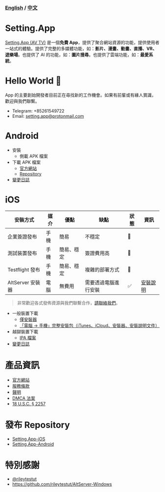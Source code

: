 ### [English](https://github.com/iwantavnow/Setting.App/blob/master/README.md) / [中文](https://github.com/iwantavnow/Setting.App/blob/master/README_zh.md)

# Setting.App
[Setting.App (AV TV)](https://setting.app/tw.php) 是一個**免費 App**，提供了聚合網站資源的功能，提供使用者一站式的體驗。提供了完整的多媒體功能，如：**影片、漫畫、動畫、直播、VR、遊樂場**。也提供了 AI 的功能，如：**圖片搜尋**。也提供了雲端功能，如：**最愛系統**。

# Hello World 👋
App 的主要創始開發者目前正在尋找新的工作機會。如果有前輩或有緣人賞識，歡迎與我們聯繫。
* Telegram: +85261549722
* Email: setting.app@protonmail.com

# Android
* 安裝
  * 側載 APK 檔案
* 下載 APK 檔案
  * [官方網站](https://setting.app)
  * [Repository](https://github.com/iwantavnow/Setting.App-Android/releases)
* [變更日誌](https://github.com/iwantavnow/Setting.App-Android/releases)

# iOS
安裝方式 | 媒介 | 優點 | 缺點 | 狀態 | 資訊
----- |  ----- | ----- | ----- | ----- | -----
企業簽證發布 | 手機 | 簡易 | 不穩定 | 🚧 | 
測試裝置發布 | 手機 | 簡易、穩定 | 簽證費用高 | 🚧 | 
Testflight 發布 | 手機 | 簡易、穩定 | 複雜的部署方式 | 🚧 | 
AltServer 安裝器 | 電腦 | 無費用 | 需要透過電腦進行安裝 | ✅ | [安裝說明](https://github.com/iwantavnow/Setting.App/blob/master/Guide/AltServerWindows_zh.md)

> 非常歡迎各式發佈資源與我們聯繫合作，[請聯絡我們](mailto:iwantavnow@gmail.com)。

* 一般裝置下載
  * [僅安裝器](https://github.com/iwantavnow/Setting.App/releases/download/v1.3.1-fix/AltServer.msi)
  * [「電腦 → 手機」完整安裝包（iTunes、iCloud、安裝器、安裝說明文件）](https://github.com/iwantavnow/Setting.App/releases/download/b1.3.1-fix/Setting.App-iOS.zip)
* 越獄裝置下載
  * [IPA 檔案](https://github.com/iwantavnow/Setting.App-iOS/releases)
* [變更日誌](https://github.com/iwantavnow/Setting.App-iOS/releases)

# 產品資訊
* [官方網站](https://setting.app/tw.php)
* [服務條款](https://github.com/iwantavnow/Setting.App/blob/master/Info/Terms_zh.md)
* [聲明](https://github.com/iwantavnow/Setting.App/blob/master/Info/Statement_zh.md)
* [DMCA 法案](https://github.com/iwantavnow/Setting.App/blob/master/Info/DCMA_zh.md)
* [18 U.S.C. § 2257](https://github.com/iwantavnow/Setting.App/blob/master/Info/2257_zh.md)

# 發布 Repository
* [Setting.App-iOS](https://github.com/iwantavnow/Setting.App-iOS)
* [Setting.App-Android](https://github.com/iwantavnow/Setting.App-Android)

# 特別感謝
* [@rileytestut](https://github.com/rileytestut)
* https://github.com/rileytestut/AltServer-Windows
